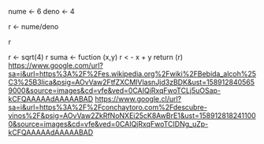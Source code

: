 
nume <- 6
deno <- 4


r <- nume/deno

r

r <- sqrt(4)
r
suma <- fuction (x,y)
r < - x + y
return (r)
https://www.google.com/url?sa=i&url=https%3A%2F%2Fes.wikipedia.org%2Fwiki%2FBebida_alcoh%25C3%25B3lica&psig=AOvVaw2FtfZXCMIVlasnJjd3zBDK&ust=1589128405659000&source=images&cd=vfe&ved=0CAIQjRxqFwoTCLj5uOSap-kCFQAAAAAdAAAAABAD
https://www.google.cl/url?sa=i&url=https%3A%2F%2Fconchaytoro.com%2Fdescubre-vinos%2F&psig=AOvVaw2ZkRfNoNXEi25cK8AwBrE1&ust=1589128182411000&source=images&cd=vfe&ved=0CAIQjRxqFwoTCIDNg_uZp-kCFQAAAAAdAAAAABAD